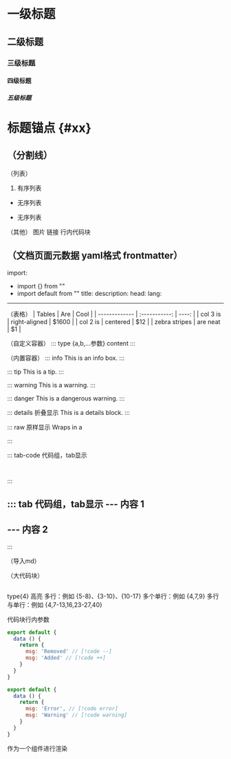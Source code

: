 # 一级标题
## 二级标题
### 三级标题
#### 四级标题
##### 五级标题
# 标题锚点 {#xx}


（分割线）
---

（列表）
1. 有序列表
- 无序列表
+ 无序列表


（其他）
图片
链接
行内代码块


（文档页面元数据 yaml格式 frontmatter）
---
import:
  - import {} from ""
  - import default from ""
title: 
description:
head:
lang:
---

（表格）
| Tables        |      Are      |  Cool |
| ------------- | :-----------: | ----: |
| col 3 is      | right-aligned | $1600 |
| col 2 is      |   centered    |   $12 |
| zebra stripes |   are neat    |    $1 |





（自定义容器）
::: type {a,b,...参数}
content
:::

（内置容器）
::: info
This is an info box.
:::

::: tip
This is a tip.
:::

::: warning
This is a warning.
:::

::: danger
This is a dangerous warning.
:::

::: details  折叠显示
This is a details block.
:::

::: raw  原样显示
Wraps in a <div class="vp-raw">
:::

::: tab-code 代码组，tab显示
```js-1
```
```ts-2
```
:::

::: tab 代码组，tab显示
--- 内容 1
---
--- 内容 2
---
:::



（导入md）
<!--@include: ./xxx-->
<!--@include{3-xx范围参数}: ./xxx-->




（大代码块）
```type{参数}
```

type{4} 高亮
多行：例如 {5-8}、{3-10}、{10-17}
多个单行：例如 {4,7,9}
多行与单行：例如 {4,7-13,16,23-27,40}

代码块行内参数
```js
export default {
  data () {
    return {
      msg: 'Removed' // [!code --]
      msg: 'Added' // [!code ++]
    }
  }
}
```
```js
export default {
  data () {
    return {
      msg: 'Error', // [!code error]
      msg: 'Warning' // [!code warning]
    }
  }
}
```

作为一个组件进行渲染
```type{render}
```